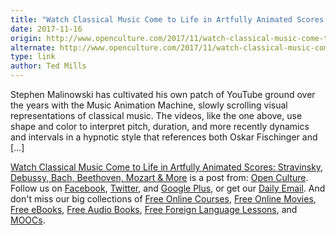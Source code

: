 ```yaml
---
title: "Watch Classical Music Come to Life in Artfully Animated Scores: Stravinsky, Debussy, Bach, Beethoven, Mozart & More"
date: 2017-11-16
origin: http://www.openculture.com/2017/11/watch-classical-music-come-to-life-in-artfully-animated-scores.html
alternate: http://www.openculture.com/2017/11/watch-classical-music-come-to-life-in-artfully-animated-scores.html
type: link
author: Ted Mills
---
```


Stephen Malinowski has cultivated his own patch of YouTube ground over the years with the Music Animation Machine, slowly scrolling visual representations of classical music. The videos, like the one above, use shape and color to interpret pitch, duration, and more recently dynamics and intervals in a hypnotic style that references both Oskar Fischinger and […]

[Watch Classical Music Come to Life in Artfully Animated Scores: Stravinsky, Debussy, Bach, Beethoven, Mozart & More](http://www.openculture.com/2017/11/watch-classical-music-come-to-life-in-artfully-animated-scores.html) is a post from: [Open Culture](http://www.openculture.com). Follow us on [Facebook](https://www.facebook.com/openculture), [Twitter](https://twitter.com/#!/openculture), and [Google Plus](https://plus.google.com/108579751001953501160/posts), or get our [Daily Email](http://www.openculture.com/dailyemail). And don't miss our big collections of [Free Online Courses](http://www.openculture.com/freeonlinecourses), [Free Online Movies](http://www.openculture.com/freemoviesonline), [Free eBooks](http://www.openculture.com/free_ebooks),&nbsp;[Free Audio Books](http://www.openculture.com/freeaudiobooks), [Free Foreign Language Lessons](http://www.openculture.com/freelanguagelessons), and [MOOCs](http://www.openculture.com/free_certificate_courses).

